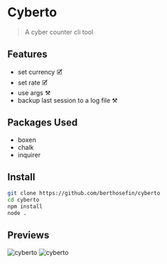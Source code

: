 # Cyberto

> A cyber counter cli tool

## Features

- set currency 🗹
- set rate 🗹
- use args ⚒
- backup last session to a log file ⚒

## Packages Used

- boxen
- chalk
- inquirer

## Install

```bash
git clone https://github.com/berthosefin/cyberto
cd cyberto
npm install
node .
```

## Previews

![cyberto](https://raw.githubusercontent.com/berthosefin/cyberto/main/Previews/xfce.png)
![cyberto](https://raw.githubusercontent.com/berthosefin/cyberto/main/Previews/i3wm.png)
